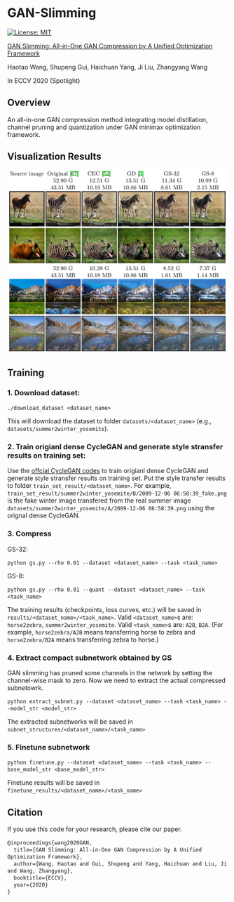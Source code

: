 # GAN-Slimming

[![License: MIT](https://img.shields.io/badge/License-MIT-green.svg)](https://opensource.org/licenses/MIT)

[GAN Slimming: All-in-One GAN Compression by A Unified Optimization Framework](https://www.ecva.net/papers/eccv_2020/papers_ECCV/papers/123490052.pdf)

Haotao Wang, Shupeng Gui, Haichuan Yang, Ji Liu, Zhangyang Wang

In ECCV 2020 (Spotlight)

## Overview
An all-in-one GAN compression method integrating model distillation, channel pruning and quantization under GAN minimax optimization framework.

## Visualization Results
![Image-to-image translation by (compressed) CycleGAN:](results.PNG)

## Training
### 1. Download dataset:
```
./download_dataset <dataset_name>
```
This will download the dataset to folder `datasets/<dataset_name>` (e.g., `datasets/summer2winter_yosemite`).

### 2. Train origianl dense CycleGAN and generate style stransfer results on training set:
Use the [offcial CycleGAN codes](https://github.com/junyanz/pytorch-CycleGAN-and-pix2pix) to train origianl dense CycleGAN and generate style stransfer results on training set.
Put the style transfer results to folder `train_set_result/<dataset_name>`.
For example, `train_set_result/summer2winter_yosemite/B/2009-12-06 06:58:39_fake.png` is the fake winter image transfered from the real summer image `datasets/summer2winter_yosemite/A/2009-12-06 06:58:39.png` using the orignal dense CycleGAN.

### 3. Compress
GS-32:
```
python gs.py --rho 0.01 --dataset <dataset_name> --task <task_name>
```

GS-8:
```
python gs.py --rho 0.01 --quant --dataset <dataset_name> --task <task_name>
```

The training results (checkpoints, loss curves, etc.) will be saved in `results/<dataset_name>/<task_name>`.
Valid `<dataset_name>`s are: `horse2zebra`, `summer2winter_yosemite`.
Valid `<task_name>`s are: `A2B`, `B2A`. (For example, `horse2zebra/A2B` means transferring horse to zebra and `horse2zebra/B2A` means transferring zebra to horse.)


### 4. Extract compact subnetwork obtained by GS
GAN slimming has pruned some channels in the network by setting the channel-wise mask to zero. Now we need to extract the actual compressed subnetowrk.

```
python extract_subnet.py --dataset <dataset_name> --task <task_name> --model_str <model_str> 
```

The extracted subnetworks will be saved in `subnet_structures/<dataset_name>/<task_name>`

### 5. Finetune subnetwork
```
python finetune.py --dataset <dataset_name> --task <task_name> --base_model_str <base_model_str>
```

Finetune results will be saved in `finetune_results/<dataset_name>/<task_name>`

## Citation
If you use this code for your research, please cite our paper.
```
@inproceedings{wang2020GAN,
  title={GAN Slimming: All-in-One GAN Compression by A Unified Optimization Framework},
  author={Wang, Haotao and Gui, Shupeng and Yang, Haichuan and Liu, Ji and Wang, Zhangyang},
  booktitle={ECCV},
  year={2020}
}
```